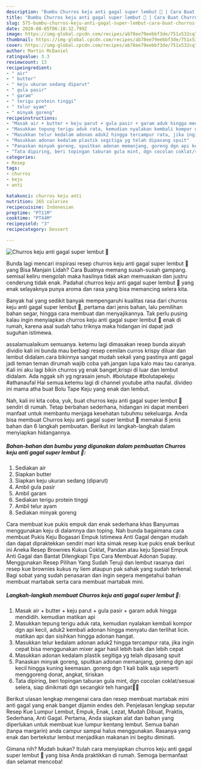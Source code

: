 ```yaml
---
description: "Bumbu Churros keju anti gagal super lembut 🤤 | Cara Buat Churros keju anti gagal super lembut 🤤 Yang Mudah Dan Praktis"
title: "Bumbu Churros keju anti gagal super lembut 🤤 | Cara Buat Churros keju anti gagal super lembut 🤤 Yang Mudah Dan Praktis"
slug: 575-bumbu-churros-keju-anti-gagal-super-lembut-cara-buat-churros-keju-anti-gagal-super-lembut-yang-mudah-dan-praktis
date: 2020-08-05T06:10:32.799Z
image: https://img-global.cpcdn.com/recipes/ab78ee79eebbf3de/751x532cq70/churros-keju-anti-gagal-super-lembut-🤤-foto-resep-utama.jpg
thumbnail: https://img-global.cpcdn.com/recipes/ab78ee79eebbf3de/751x532cq70/churros-keju-anti-gagal-super-lembut-🤤-foto-resep-utama.jpg
cover: https://img-global.cpcdn.com/recipes/ab78ee79eebbf3de/751x532cq70/churros-keju-anti-gagal-super-lembut-🤤-foto-resep-utama.jpg
author: Martin McDaniel
ratingvalue: 3.3
reviewcount: 13
recipeingredient:
- " air"
- " butter"
- " keju ukuran sedang diparut"
- " gula pasir"
- " garam"
- " terigu protein tinggi"
- " telur ayam"
- " minyak goreng"
recipeinstructions:
- "Masak air + butter + keju parut + gula pasir + garam aduk hingga mendidih. kemudian matikan api"
- "Masukkan tepung terigu aduk rata, kemudian nyalakan kembali kompor dgn api kecil, aduk2 kembali adonan hingga menyatu dan terlihat licin. matikan api dan sisihkan hingga adonan hangat."
- "Masukkan telur kedalam adonan aduk2 hingga tercampur rata, jika ingin cepat bisa menggunakan mixer agar hasil lebih baik dan lebih cepat"
- "Masukkan adonan kedalam plastik segitiga yg telah dipasang spuit"
- "Panaskan minyak goreng, spuitkan adonan memanjang, goreng dgn api kecil hingga kuning keemasan. goreng dgn 1 kali balik saja seperti menggoreng donat, angkat, tiriskan"
- "Tata dipiring, beri topingan taburan gula mint, dgn cocolan coklat/sesuai selera, siap dinikmati dgn secangkir teh hangat🤤🤤"
categories:
- Resep
tags:
- churros
- keju
- anti

katakunci: churros keju anti 
nutrition: 265 calories
recipecuisine: Indonesian
preptime: "PT11M"
cooktime: "PT44M"
recipeyield: "3"
recipecategory: Dessert

---
```



![Churros keju anti gagal super lembut 🤤](https://img-global.cpcdn.com/recipes/ab78ee79eebbf3de/751x532cq70/churros-keju-anti-gagal-super-lembut-🤤-foto-resep-utama.jpg)

Bunda lagi mencari inspirasi resep churros keju anti gagal super lembut 🤤 yang Bisa Manjain Lidah? Cara Buatnya memang susah-susah gampang. semisal keliru mengolah maka hasilnya tidak akan memuaskan dan justru cenderung tidak enak. Padahal churros keju anti gagal super lembut 🤤 yang enak selayaknya punya aroma dan rasa yang bisa memancing selera kita.

Banyak hal yang sedikit banyak mempengaruhi kualitas rasa dari churros keju anti gagal super lembut 🤤, pertama dari jenis bahan, lalu pemilihan bahan segar, hingga cara membuat dan menyajikannya. Tak perlu pusing kalau ingin menyiapkan churros keju anti gagal super lembut 🤤 enak di rumah, karena asal sudah tahu triknya maka hidangan ini dapat jadi suguhan istimewa.

assalamualaikum semuanya. ketemu lagi dimasakan resep bunda aisyah dividio kali ini bunda mau berbagi resep cemilan curros krispy diluar dan lembut didalam.cara bikinnya sangat mudah sekali yang pastinya anti gagal jadi teman teman dirumah wajib coba yah.jangan lupa kalo mau tau caranya. Kali ini aku lagi bikin churros yg enak banget,krispi di luar dan lembut didalam. Ada nggak sih yg ngrasain jenuh. #bolutape #bolutapekeju #athanaufal Hai semua.ketemu lagi di channel youtube atha naufal. divideo ini mama atha buat Bolu Tape Keju yang enak dan lembut.


Nah, kali ini kita coba, yuk, buat churros keju anti gagal super lembut 🤤 sendiri di rumah. Tetap berbahan sederhana, hidangan ini dapat memberi manfaat untuk membantu menjaga kesehatan tubuhmu sekeluarga. Anda bisa membuat Churros keju anti gagal super lembut 🤤 memakai 8 jenis bahan dan 6 langkah pembuatan. Berikut ini langkah-langkah dalam menyiapkan hidangannya.

<!--inarticleads1-->

##### Bahan-bahan dan bumbu yang digunakan dalam pembuatan Churros keju anti gagal super lembut 🤤:

1. Sediakan  air
1. Siapkan  butter
1. Siapkan  keju ukuran sedang (diparut)
1. Ambil  gula pasir
1. Ambil  garam
1. Sediakan  terigu protein tinggi
1. Ambil  telur ayam
1. Sediakan  minyak goreng


Cara membuat kue pukis empuk dan enak sederhana khas Banyumas menggunakan keju di dalamnya dan toping. Nah bunda bagaimana cara membuat Pukis Keju Bogasari Empuk Istimewa Anti Gagal dengan mudah dan dapat dipraktekkan sendiri mari kita simak resep kue pukis enak berikut ini  Aneka Resep Brownies Kukus Coklat, Pandan atau keju Spesial Empuk Anti Gagal dan Bantat Dilengkapi Tips Cara Membuat Adonan Supay. Menggunakan Resep Pilihan Yang Sudah Teruji dan lembut rasanya dari resep kue brownies kukus ny liem ataupun pak sahak yang sudah terkenal. Bagi sobat yang sudah penasaran dan ingin segera mengetahui bahan membuat martabak serta cara membuat martabak mini. 

<!--inarticleads2-->

##### Langkah-langkah membuat Churros keju anti gagal super lembut 🤤:

1. Masak air + butter + keju parut + gula pasir + garam aduk hingga mendidih. kemudian matikan api
1. Masukkan tepung terigu aduk rata, kemudian nyalakan kembali kompor dgn api kecil, aduk2 kembali adonan hingga menyatu dan terlihat licin. matikan api dan sisihkan hingga adonan hangat.
1. Masukkan telur kedalam adonan aduk2 hingga tercampur rata, jika ingin cepat bisa menggunakan mixer agar hasil lebih baik dan lebih cepat
1. Masukkan adonan kedalam plastik segitiga yg telah dipasang spuit
1. Panaskan minyak goreng, spuitkan adonan memanjang, goreng dgn api kecil hingga kuning keemasan. goreng dgn 1 kali balik saja seperti menggoreng donat, angkat, tiriskan
1. Tata dipiring, beri topingan taburan gula mint, dgn cocolan coklat/sesuai selera, siap dinikmati dgn secangkir teh hangat🤤🤤


Berikut ulasan lengkap mengenai cara dan resep membuat martabak mini anti gagal yang enak banget dijamin endes deh. Penjelasan lengkap seputar Resep Kue Lumpur Lembut, Empuk, Enak, Lezat, Mudah Dibuat, Praktis, Sederhana, Anti Gagal. Pertama, Anda siapkan alat dan bahan yang diperlukan untuk membuat kue lumpur kentang lembut. Semua bahan (tanpa margarin) anda campur sampai halus menggunakan. Rasanya yang enak dan bertekstur lembut menjadikan makanan ini begitu diminati. 

Gimana nih? Mudah bukan? Itulah cara menyiapkan churros keju anti gagal super lembut 🤤 yang bisa Anda praktikkan di rumah. Semoga bermanfaat dan selamat mencoba!
